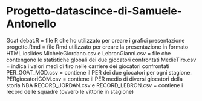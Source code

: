 # Progetto-datascince-di-Samuele-Antonello

Goat debat.R = file R che ho utilizzato per creare i grafici
presentazione progetto.Rmd = file Rmd utilizzato per creare la presentazione in formato HTML ioslides
MicheleGiordano.csv e LebronGianni.csv = file che contengono le statistiche globali dei due giocatori confrontati
MedieTiro.csv = indica i valori medi di tiro nelle carriere dei giocatori confrontati
PER_GOAT_MOD.csv = contiene il PER dei due giocatori per ogni stagione.
PERgiocatoriCOM.csv = contiene il PER medio di diversi giocatori della storia NBA
RECORD_JORDAN.csv e RECORD_LEBRON.csv = contiene i record delle squadre (ovvero le vittorie in stagione) 

